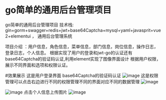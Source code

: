 # go简单的通用后台管理项目
go简单的通用后台管理项目
技术栈:  gin+gorm+swagger+redis+jwt+base64Captcha+mysql+yaml+javasprit+vue2+elementui ，
通用后台管理系统

项目介绍 ：用户信息，角色信息，菜单信息，部门信息，岗位信息，操作日志，登录日志，个人信息。
根据实现了用户的登录和jwt-go的认证还有base64Captcha的验证码认证,利用element实现了图像界面设计
根据用户权限，展示不同界面和选项和权限认证。


#效果展示
这是用户登录界面 base64Captcha的验证码认证
![image](https://github.com/user-attachments/assets/0af383eb-1ae9-4e5a-b08e-ecfff4b70f49)
这是权限管理可以点击右边进行不同的权限管理不同的界面对应不同的数据管理
![image](https://github.com/user-attachments/assets/ba16a2d4-ae63-45aa-b1ab-c52611e22874)

![image](https://github.com/user-attachments/assets/c0c65928-cf00-49f3-b44f-2000d61de7b0)
点击个人信息上传图片
![image](https://github.com/user-attachments/assets/a4c47446-68f2-41e2-8432-2d039181641d)
